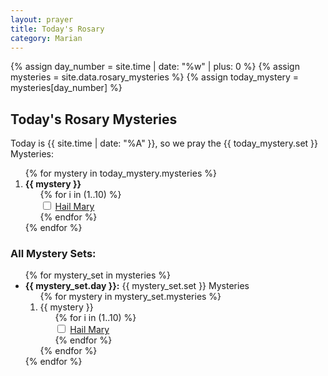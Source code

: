 ```yaml
---
layout: prayer
title: Today's Rosary
category: Marian
---
```

{% assign day_number = site.time | date: "%w" | plus: 0 %}
{% assign mysteries = site.data.rosary_mysteries %}
{% assign today_mystery = mysteries[day_number] %}

## Today's Rosary Mysteries

Today is {{ site.time | date: "%A" }}, so we pray the {{ today_mystery.set }} Mysteries:

<ol>
{% for mystery in today_mystery.mysteries %}
  <li>
    <strong>{{ mystery }}</strong>
    <ul style="list-style-type: none;">
      {% for i in (1..10) %}
        <li><input type="checkbox" id="hailmary-{{ forloop.parentloop.index }}-{{ forloop.index }}"/>
          <label for="hailmary-{{ forloop.parentloop.index }}-{{ forloop.index }}">
            <a href="/prayers/ave-maria/">Hail Mary</a>
          </label>
        </li>
      {% endfor %}
    </ul>
  </li>
{% endfor %}
</ol>

### All Mystery Sets:

<ul>
{% for mystery_set in mysteries %}
  <li>
    <strong>{{ mystery_set.day }}:</strong> {{ mystery_set.set }} Mysteries
    <ol>
    {% for mystery in mystery_set.mysteries %}
      <li>
        {{ mystery }}
        <ul style="list-style-type: none;">
          {% for i in (1..10) %}
            <li><input type="checkbox" id="hailmary-all-{{ forloop.parentloop.parentloop.index }}-{{ forloop.parentloop.index }}-{{ forloop.index }}"/>
              <label for="hailmary-all-{{ forloop.parentloop.parentloop.index }}-{{ forloop.parentloop.index }}-{{ forloop.index }}">
                <a href="/prayers/ave-maria/">Hail Mary</a>
              </label>
            </li>
          {% endfor %}
        </ul>
      </li>
    {% endfor %}
    </ol>
  </li>
{% endfor %}
</ul>